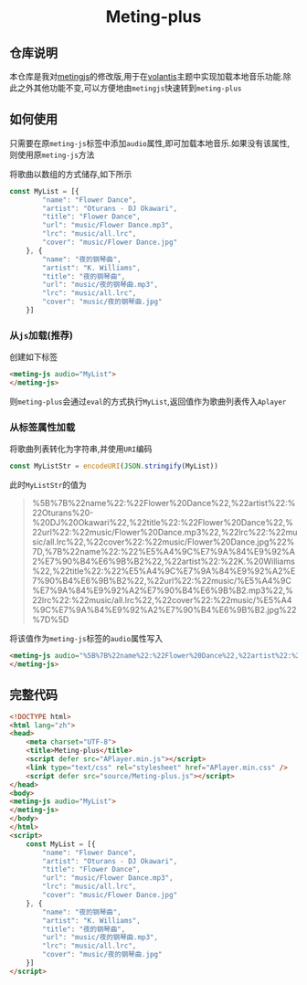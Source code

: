 <h1 align="center">
Meting-plus
</h1>

## 仓库说明

本仓库是我对[metingjs](https://github.com/metowolf/MetingJS)的修改版,用于在[volantis](https://volantis.js.org/)主题中实现加载本地音乐功能.除此之外其他功能不变,可以方便地由``metingjs``快速转到``meting-plus``

## 如何使用

只需要在原``meting-js``标签中添加``audio``属性,即可加载本地音乐.如果没有该属性,则使用原``meting-js``方法

将歌曲以数组的方式储存,如下所示

```js
const MyList = [{
        "name": "Flower Dance",
        "artist": "Oturans - DJ Okawari",
        "title": "Flower Dance",
        "url": "music/Flower Dance.mp3",
        "lrc": "music/all.lrc",
        "cover": "music/Flower Dance.jpg"
    }, {
        "name": "夜的钢琴曲",
        "artist": "K. Williams",
        "title": "夜的钢琴曲",
        "url": "music/夜的钢琴曲.mp3",
        "lrc": "music/all.lrc",
        "cover": "music/夜的钢琴曲.jpg"
    }]
```

### 从``js``加载(推荐)

创建如下标签

```html
<meting-js audio="MyList">
</meting-js>
```

则``meting-plus``会通过``eval``的方式执行``MyList``,返回值作为歌曲列表传入``Aplayer``

### 从标签属性加载

将歌曲列表转化为字符串,并使用``URI``编码

```js
const MyListStr = encodeURI(JSON.stringify(MyList))
```

此时``MyListStr``的值为

> %5B%7B%22name%22:%22Flower%20Dance%22,%22artist%22:%22Oturans%20-%20DJ%20Okawari%22,%22title%22:%22Flower%20Dance%22,%22url%22:%22music/Flower%20Dance.mp3%22,%22lrc%22:%22music/all.lrc%22,%22cover%22:%22music/Flower%20Dance.jpg%22%7D,%7B%22name%22:%22%E5%A4%9C%E7%9A%84%E9%92%A2%E7%90%B4%E6%9B%B2%22,%22artist%22:%22K.%20Williams%22,%22title%22:%22%E5%A4%9C%E7%9A%84%E9%92%A2%E7%90%B4%E6%9B%B2%22,%22url%22:%22music/%E5%A4%9C%E7%9A%84%E9%92%A2%E7%90%B4%E6%9B%B2.mp3%22,%22lrc%22:%22music/all.lrc%22,%22cover%22:%22music/%E5%A4%9C%E7%9A%84%E9%92%A2%E7%90%B4%E6%9B%B2.jpg%22%7D%5D

将该值作为``meting-js``标签的``audio``属性写入

```html
<meting-js audio="%5B%7B%22name%22:%22Flower%20Dance%22,%22artist%22:%22Oturans%20-%20DJ%20Okawari%22,%22title%22:%22Flower%20Dance%22,%22url%22:%22music/Flower%20Dance.mp3%22,%22lrc%22:%22music/all.lrc%22,%22cover%22:%22music/Flower%20Dance.jpg%22%7D,%7B%22name%22:%22%E5%A4%9C%E7%9A%84%E9%92%A2%E7%90%B4%E6%9B%B2%22,%22artist%22:%22K.%20Williams%22,%22title%22:%22%E5%A4%9C%E7%9A%84%E9%92%A2%E7%90%B4%E6%9B%B2%22,%22url%22:%22music/%E5%A4%9C%E7%9A%84%E9%92%A2%E7%90%B4%E6%9B%B2.mp3%22,%22lrc%22:%22music/all.lrc%22,%22cover%22:%22music/%E5%A4%9C%E7%9A%84%E9%92%A2%E7%90%B4%E6%9B%B2.jpg%22%7D%5D">
</meting-js>
```

## 完整代码

```html
<!DOCTYPE html>
<html lang="zh">
<head>
    <meta charset="UTF-8">
    <title>Meting-plus</title>
    <script defer src="APlayer.min.js"></script>
    <link type="text/css" rel="stylesheet" href="APlayer.min.css" />
    <script defer src="source/Meting-plus.js"></script>
</head>
<body>
<meting-js audio="MyList">
</meting-js>
</body>
</html>
<script>
    const MyList = [{
        "name": "Flower Dance",
        "artist": "Oturans - DJ Okawari",
        "title": "Flower Dance",
        "url": "music/Flower Dance.mp3",
        "lrc": "music/all.lrc",
        "cover": "music/Flower Dance.jpg"
    }, {
        "name": "夜的钢琴曲",
        "artist": "K. Williams",
        "title": "夜的钢琴曲",
        "url": "music/夜的钢琴曲.mp3",
        "lrc": "music/all.lrc",
        "cover": "music/夜的钢琴曲.jpg"
    }]
</script>
```
